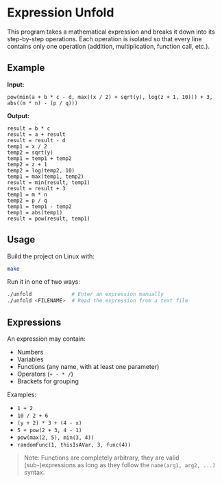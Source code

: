 # Expression Unfold
This program takes a mathematical expression and breaks it down into its step-by-step operations. Each operation is isolated so that every line contains only one operation (addition, multiplication, function call, etc.).


## Example
**Input:**
```
pow(min(a + b * c - d, max((x / 2) + sqrt(y), log(z + 1, 10))) + 3, abs((m * n) - (p / q)))
```

**Output:**
```
result = b * c
result = a + result
result = result - d
temp1 = x / 2
temp2 = sqrt(y)
temp1 = temp1 + temp2
temp2 = z + 1
temp2 = log(temp2, 10)
temp1 = max(temp1, temp2)
result = min(result, temp1)
result = result + 3
temp1 = m * n
temp2 = p / q
temp1 = temp1 - temp2
temp1 = abs(temp1)
result = pow(result, temp1)
```

## Usage
Build the project on Linux with:
```sh
make
```

Run it in one of two ways:
```sh
./unfold             # Enter an expression manually
./unfold <FILENAME>  # Read the expression from a text file
```

## Expressions
An expression may contain:
* Numbers
* Variables
* Functions (any name, with at least one parameter)
* Operators (`+ - * /`)
* Brackets for grouping


Examples:
* `1 + 2`
* `10 / 2 + 6`
* `(y + 2) * 3 + (4 - x)`
* `5 + pow(2 + 3, 4 - 1)`
* `pow(max(2, 5), min(3, 4))`
* `randomFunc(1, thisIsAVar, 3, func(4))`

> Note: Functions are completely arbitrary, they are valid (sub-)expressions as long as they follow the `name(arg1, arg2, ...)` syntax.
